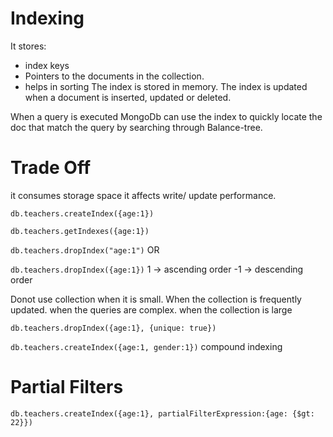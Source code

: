 # Indexing

It stores:
- index keys
- Pointers to the documents in the collection.
- helps in sorting
The index is stored in memory.
The index is updated when a document is inserted, updated or deleted.

When a query is executed MongoDb can use the index to quickly locate the doc that match the query by searching through Balance-tree.

# Trade Off
it consumes storage space 
it affects write/ update performance.


```db.teachers.createIndex({age:1})```

```db.teachers.getIndexes({age:1})```

```db.teachers.dropIndex("age:1")```  OR

```db.teachers.dropIndex({age:1})```
1 -> ascending order 
-1 -> descending order

Donot use collection when it is small. When the collection is frequently updated.
when the queries are complex. when the collection is large

```db.teachers.dropIndex({age:1}, {unique: true})```

```db.teachers.createIndex({age:1, gender:1})```
compound indexing


# Partial Filters

```db.teachers.createIndex({age:1}, partialFilterExpression:{age: {$gt: 22}})```